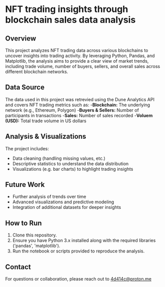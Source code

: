# NFT trading insights through blockchain sales data analysis

## Overview
This project analyzes NFT trading data across various blockchains to uncover insights into trading activity.  By leveraging Python, Pandas, and Matplotlib, the analysis aims to provide a clear view of market trends, including trade volume, number of buyers, sellers, and overall sales across different blockchain networks.

## Data Source
The data used in this project was retrevied using the Dune Analytics API and covers NFT trading metrics such as:
-**Blockchain:** The underlying network (e.g., Ethereum, Polygon)
-**Buyers & Sellers:** Number of participants in transactions
-**Sales:** Number of sales recorded
-**Voluem (USD):** Total trade volume in US dollars

## Analysis & Visualizations
The project includes:
- Data cleaning (handling missing values, etc.)
- Descriptive statistics to understand the data distribution
- Visualizations (e.g. bar charts) to highlight trading insights

## Future Work
- Further analysis of trends over time
- Advanced visualizations and predictive modeling
- Integration of additional datasets for deeper insights

## How to Run
1. Clone this repository.
2. Ensure you have Python 3.x installed along with the required libraries ('pandas', 'matplotlib').
3. Run the notebook or scripts provided to reproduce the analysis.

## Contact
For questions or collaboration, please reach out to 4d414c@proton.me
